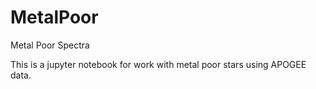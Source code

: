 # MetalPoor
Metal Poor Spectra

This is a jupyter notebook for work with metal poor stars using APOGEE data.
